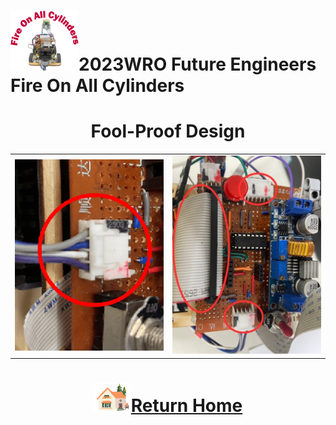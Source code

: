 ![LOGO](../../other/img/logo.png)2023WRO Future Engineers Fire On All Cylinders  
====
# <div align="center">Fool-Proof Design</div>
|||
|:----|:----:|
|  <img src="./img/anit_daze.png" alt="Image">    |   <img src="./img/anit_daze_2.jpg" alt="Image">   | 

# <div align="center">![HOME](../../other/img/Home.png)[Return Home](../../)</div>  
